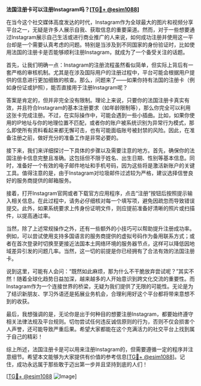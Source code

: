 **法国注册卡可以注册Instagram吗？[[TG💪+ @esim1088](https://t.me/s/esim1088)]**

在当今这个社交媒体高度发达的时代，Instagram作为全球最大的图片和视频分享平台之一，无疑是许多人展示自我、获取信息的重要渠道。然而，对于一些想要通过Instagram展示自己生活或进行商业推广的人来说，如何成功注册并使用这一平台却是一个需要认真考虑的问题。特别是当涉及到不同国家的身份验证时，比如使用法国的注册卡是否能够顺利注册Instagram，就成为了一个备受关注的话题。

首先，让我们明确一点：Instagram的注册流程虽然看似简单，但实际上背后有一套严格的审核机制。尤其是在涉及国际用户的注册过程中，平台可能会根据用户提供的信息进行更加细致的核查。那么，问题来了——如果你持有法国的注册卡（例如身份证或护照），能否直接用于注册Instagram呢？

答案是肯定的，但并非完全没有限制。理论上来说，只要你的法国注册卡真实有效，并且符合Instagram的基本注册要求（如年龄限制等），那么你完全可以利用这张卡完成注册。不过，在实际操作中，可能会遇到一些小插曲。比如，如果你使用的IP地址与你的地理位置不匹配，或者你的账户被系统识别为异常行为模式，那么即使所有资料看起来都无懈可击，也有可能面临账号被封禁的风险。因此，在准备注册之前，做好充分的准备工作是非常必要的。

接下来，我们来详细探讨一下具体的步骤以及需要注意的地方。首先，确保你的法国注册卡信息完整且准确。这包括但不限于姓名、出生日期、性别等基本信息。同时，准备好一个有效的电子邮件地址和手机号码，因为这些将是激活新账户的关键工具。值得注意的是，由于Instagram对垃圾邮件过滤较为严格，建议选择信誉良好的服务商提供的邮箱服务。

接着，打开Instagram官网或者下载官方应用程序，点击“注册”按钮后按照提示输入相关信息。在此过程中，请务必仔细核对每一个填写项，避免因疏忽而导致错误提交。此外，如果系统要求上传身份证明文件，则应提前准备好清晰的照片或扫描件，以提高通过率。

当然，除了上述常规操作之外，还有一些额外的小技巧可以帮助提升注册成功率。例如，可以尝试使用支持多国语言的服务商提供的虚拟号码作为备用联系方式；或者在首次登录时切换至更接近法国本土网络环境的服务器节点，这样可以降低因地域差异引发的问题几率。当然，这一切的前提是你已经拥有了合法有效的法国注册卡。

说到这里，可能有人会问：“既然如此麻烦，那为什么不干脆放弃尝试呢？”其实不然！随着全球化趋势日益加深，越来越多的人开始意识到跨文化交流的重要性。而Instagram作为一个连接世界的桥梁，无疑为我们提供了无限的可能性。无论是为了结识新朋友、学习外语还是拓展业务机会，合理利用好这个平台都将带来意想不到的收获。

最后，我想强调的是，无论你是出于何种目的想要注册Instagram，都要始终遵守相关法律法规及平台规则。切勿尝试任何违反诚信原则的行为，否则不仅会损害个人声誉，还可能导致严重后果。希望大家都能在这个充满活力的社交平台上找到属于自己的精彩！

综上所述，法国注册卡是可以用来注册Instagram的，但需要遵循一定的程序并注意细节。希望本文能够为大家提供有价值的参考信息[[TG💪+ @esim1088](https://t.me/s/esim1088)]。记住，成功永远属于那些敢于迈出第一步并且坚持到底的人们！

[[TG💪+ @esim1088](https://t.me/s/esim1088) ![Image](https://i.postimg.cc/4NQfJmqS/Snipaste-2025-05-13-00-14-12.png)]